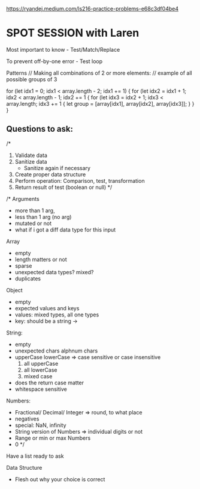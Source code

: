 https://ryandej.medium.com/ls216-practice-problems-e68c3df04be4

# SPOT SESSION with Laren

Most important to know
    - Test/Match/Replace

To prevent off-by-one error
    - Test loop

Patterns
// Making all combinations of 2 or more elements:
// example of all possible groups of 3

for (let idx1 = 0; idx1 < array.length - 2; idx1 += 1) {
  for (let idx2 = idx1 + 1; idx2 < array.length - 1; idx2 += 1 {
    for (let idx3 = idx2 + 1; idx3 < array.length; idx3 += 1 {
      let group = [array[idx1], array[idx2], array[idx3]];
    }
  }
}

Questions to ask:
- 

/*
1. Validate data
2. Sanitize data
    - Sanitize again if necessary
3. Create proper data structure
4. Perform operation: Comparison, test, transformation
5. Return result of test (boolean or null)
*/

/*
Arguments
- more than 1 arg,
- less than 1 arg (no arg)
- mutated or not
- what if i got a diff data type for this input

Array
- empty
- length matters or not
- sparse
- unexpected data types? mixed?
- duplicates 

Object
- empty
- expected values and keys
- values: mixed types, all one types
- key: should be a string ->

String:
- empty
- unexpected chars alphnum chars
- upperCase lowerCase => case sensitive or case insensitive
  1. all upperCase
  2. all lowerCase
  3. mixed case
- does the return case matter
- whitespace sensitive 

Numbers:
- Fractional/ Decimal/ Integer
   => round, to what place
- negatives
- special: NaN, infinity
- String version of Numbers
    => individual digits or not
- Range or min or max Numbers
- 0
*/

Have a list ready to ask

Data Structure
- Flesh out why your choice is correct